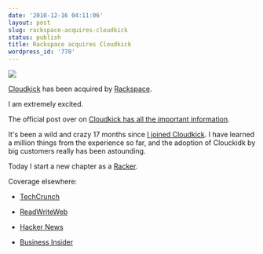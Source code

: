```yaml
---
date: '2010-12-16 04:11:06'
layout: post
slug: rackspace-acquires-cloudkick
status: publish
title: Rackspace acquires Cloudkick
wordpress_id: '778'
---
```


![](http://www.rackspace.com/images/header/logo.png)

[Cloudkick](https://www.cloudkick.com/) has been acquired by [Rackspace](http://www.rackspace.com/).

I am extremely excited.

The official post over on [Cloudkick has all the important information](https://www.cloudkick.com/blog/2010/dec/16/acquisition/).

It's been a wild and crazy 17 months since [I joined Cloudkick](http://journal.paul.querna.org/articles/2009/07/29/joining-cloudkick/). I have learned a million things from the experience so far, and the adoption of Clouckidk by big customers really has been astounding.

Today I start a new chapter as a [Racker](http://www.rackertalent.com/).

Coverage elsewhere:




  * [TechCrunch](http://techcrunch.com/2010/12/16/rackspace-buys-server-management-platform-cloudkick/)


  * [ReadWriteWeb](http://www.readwriteweb.com/cloud/2010/12/another-giant-buys-another-sex.php)


  * [Hacker News](http://news.ycombinator.com/item?id=2011750)


  * [Business Insider](http://www.businessinsider.com/rackspace-buys-cloudkick-a-y-combinator-startup-2010-12)



